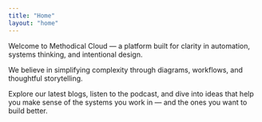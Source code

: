 ```yaml
---
title: "Home"
layout: "home"
---
```


Welcome to Methodical Cloud — a platform built for clarity in automation, systems thinking, and intentional design.

We believe in simplifying complexity through diagrams, workflows, and thoughtful storytelling.

Explore our latest blogs, listen to the podcast, and dive into ideas that help you make sense of the systems you work in — and the ones you want to build better.
